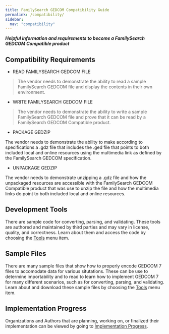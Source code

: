 ```yaml
---
title: FamilySearch GEDCOM Compatibility Guide
permalink: /compatibility/
sidebar:
  nav: "compatibility"
---
```

***Helpful information and requirements to become a FamilySearch GEDCOM Compatible product***


## Compatibility Requirements

* READ FAMILYSEARCH GEDCOM FILE
> The vendor needs to demonstrate the ability to read a sample FamilySearch GEDCOM file and display the contents in their own environment.


* WRITE FAMILYSEARCH GEDCOM FILE
> The vendor needs to demonstrate the ability to write a sample FamilySearch GEDCOM file and prove that it can be read by a FamilySearch GEDCOM Compatible product.
>
* PACKAGE GEDZIP
>
The vendor needs to demonstrate the ability to make according to specifications a .gdz file that includes the .ged file that points to both included local and online resources using the multimedia link as defined by the FamilySearch GEDCOM specification.
>
* UNPACKAGE GEDZIP
>
The vendor needs to demonstrate unzipping a .gdz file and how the unpackaged resources are accessible with the FamilySearch GEDCOM Compatible product that was use to unzip the file and how the multimedia links do point to both included local and online resources.

## Development Tools
There are sample code for converting, parsing, and validating. These tools are authored and maintained by third parties and may vary in license, quality, and correctness. Learn about them and access the code by choosing the [Tools](/tools/) menu item.

## Sample Files
There are many sample files that show how to properly encode GEDCOM 7 files to accomodate data for various situtations. These can be use to determine importability and to read to learn how to implement GEDCOM 7 for many different scenarios, such as for converting, parsing, and validating. Learn about and download these sample files by choosing the [Tools](/tools/) menu item.

## Implementation Progress
Organizations and Authors that are planning, working on, or finalized their implementation can be viewed by going to [Implementation Progress](https://www.familysearch.org/en/GEDCOM/implementation-progress).
